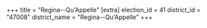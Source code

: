 +++
title = "Regina--Qu'Appelle"
[extra]
election_id = 41
district_id = "47008"
district_name = "Regina--Qu'Appelle"
+++
